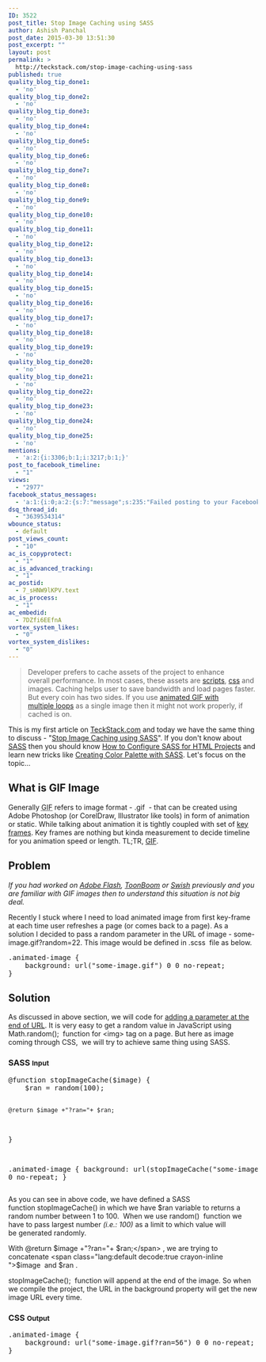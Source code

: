 ```yaml
---
ID: 3522
post_title: Stop Image Caching using SASS
author: Ashish Panchal
post_date: 2015-03-30 13:51:30
post_excerpt: ""
layout: post
permalink: >
  http://teckstack.com/stop-image-caching-using-sass
published: true
quality_blog_tip_done1:
  - 'no'
quality_blog_tip_done2:
  - 'no'
quality_blog_tip_done3:
  - 'no'
quality_blog_tip_done4:
  - 'no'
quality_blog_tip_done5:
  - 'no'
quality_blog_tip_done6:
  - 'no'
quality_blog_tip_done7:
  - 'no'
quality_blog_tip_done8:
  - 'no'
quality_blog_tip_done9:
  - 'no'
quality_blog_tip_done10:
  - 'no'
quality_blog_tip_done11:
  - 'no'
quality_blog_tip_done12:
  - 'no'
quality_blog_tip_done13:
  - 'no'
quality_blog_tip_done14:
  - 'no'
quality_blog_tip_done15:
  - 'no'
quality_blog_tip_done16:
  - 'no'
quality_blog_tip_done17:
  - 'no'
quality_blog_tip_done18:
  - 'no'
quality_blog_tip_done19:
  - 'no'
quality_blog_tip_done20:
  - 'no'
quality_blog_tip_done21:
  - 'no'
quality_blog_tip_done22:
  - 'no'
quality_blog_tip_done23:
  - 'no'
quality_blog_tip_done24:
  - 'no'
quality_blog_tip_done25:
  - 'no'
mentions:
  - 'a:2:{i:3306;b:1;i:3217;b:1;}'
post_to_facebook_timeline:
  - "1"
views:
  - "2977"
facebook_status_messages:
  - 'a:1:{i:0;a:2:{s:7:"message";s:235:"Failed posting to your Facebook Timeline. Error: {&quot;message&quot;:&quot;Application with ID 183204455028760 has not been granted the capability to use the property fb:explicitly_shared.&quot;,&quot;type&quot;:&quot;Exception&quot;}";s:5:"error";b:1;}}'
dsq_thread_id:
  - "3639534314"
wbounce_status:
  - default
post_views_count:
  - "10"
ac_is_copyprotect:
  - "1"
ac_is_advanced_tracking:
  - "1"
ac_postid:
  - 7_sHNW9lKPV.text
ac_is_process:
  - "1"
ac_embedid:
  - 7DZfi6EEfnA
vortex_system_likes:
  - "0"
vortex_system_dislikes:
  - "0"
---
```

<blockquote>Developer prefers to cache assets of the project to enhance overall performance. In most cases, these assets are <a title="jQuery and JavaScript" href="http://teckstack.com/js">scripts</a>, <a title="CSS" href="http://teckstack.com/css">css</a> and images. Caching helps user to save bandwidth and load pages faster. But every coin has two sides. If you use <a title="Spin and pulsate loader image" href="http://preloaders.net/en/circular/spin-and-pulsate/" target="_blank">animated GIF with multiple loops</a> as a single image then it might not work properly, if cached is on.</blockquote>
This is my first article on <a title="TeckStack" href="http://teckstack.com">TeckStack.com</a> and today we have the same thing to discuss - "<a title="Stop Image Caching using SASS" href="http://teckstack.com/stop-image-caching-using-sass">Stop Image Caching using SASS</a>". If you don't know about <a title="Articles on SASS" href="http://teckstack.com/sass">SASS</a> then you should know <a class="mentionable" href="http://teckstack.com/how-to-configure-sass-for-html-projects" data-mentionable="3306">How to Configure SASS for HTML Projects</a> and learn new tricks like <a class="mentionable" href="http://teckstack.com/creating-color-palette-sass" data-mentionable="3217">Creating Color Palette with SASS</a>. Let's focus on the topic...
<h2>What is GIF Image</h2>
Generally <abbr title="Graphics Interchange Format">GIF</abbr> refers to image format - <span class="lang:default decode:true  crayon-inline ">.gif</span>  - that can be created using Adobe Photoshop (or CorelDraw, Illustrator like tools) in form of animation or static. While talking about animation it is tightly coupled with set of <span style="text-decoration: underline;">key frames</span>. Key frames are nothing but kinda measurement to decide timeline for you animation speed or length. TL;TR, <a title="GIF Wikipedia" href="http://en.wikipedia.org/wiki/GIF" target="_blank">GIF</a>.
<h2>Problem</h2>
<em>If you had worked on <a title="Adobe Flash - Wikipedia" href="http://en.wikipedia.org/wiki/Adobe_Flash" target="_blank">Adobe Flash</a>, <a title="ToonBoom - Wikipedia" href="http://en.wikipedia.org/wiki/Toon_Boom_Animation" target="_blank">ToonBoom</a> or <a title="Swish Max - Wikiepedia" href="http://en.wikipedia.org/wiki/SWiSH_Max" target="_blank">Swish</a> previously and you are familiar with GIF images then to understand this situation is not big deal.</em>

Recently I stuck where I need to load animated image from first key-frame at each time user refreshes a page (or comes back to a page). As a solution I decided to pass a random parameter in the URL of image - <span class="lang:default decode:true  crayon-inline">some-image.gif?random=22</span>. This image would be defined in <span class="lang:default decode:true  crayon-inline ">.scss</span>  file as below.
<pre class="lang:default decode:true">.animated-image {
    background: url("some-image.gif") 0 0 no-repeat;
}</pre>
<h2>Solution</h2>
As discussed in above section, we will code for <span style="text-decoration: underline;">adding a parameter at the end of URL</span>. It is very easy to get a random value in JavaScript using <span class="lang:default decode:true  crayon-inline">Math.random();</span>  function for <span class="lang:default decode:true  crayon-inline ">&lt;img&gt;</span> tag on a page. But here as image coming through CSS,  we will try to achieve same thing using SASS.
<h3>SASS <small>Input</small></h3>
<pre class="lang:default decode:true">@function stopImageCache($image) {
    $ran = random(100);

    @return $image +"?ran="+ $ran;
}

.animated-image {
    background: url(stopImageCache("some-image.gif")) 0 0 no-repeat;
}</pre>
As you can see in above code, we have defined a SASS function <span class="lang:default decode:true  crayon-inline">stopImageCache()</span> in which we have <span class="lang:default decode:true  crayon-inline">$ran</span> variable to returns a random number between 1 to 100.<i>  </i>When we use <span class="lang:default decode:true  crayon-inline ">random()</span>  function we have to pass largest number <em>(i.e.: 100)</em> as a limit to which value will be generated randomly.

With <span class="lang:default decode:true  crayon-inline">@return $image +"?ran="+ $ran;</span> , we are trying to concatenate <span class="lang:default decode:true  crayon-inline ">$image</span>  and <span class="lang:default decode:true  crayon-inline ">$ran</span> .

<span class="lang:default decode:true crayon-inline">stopImageCache();</span>  function will append at the end of the image. So when we compile the project, the URL in the background property will get the new image URL every time.
<h3>CSS <small>Output</small></h3>
<pre class="lang:default decode:true">.animated-image {
    background: url("some-image.gif?ran=56") 0 0 no-repeat;
}</pre>